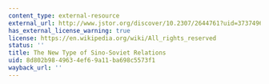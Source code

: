 ```yaml
---
content_type: external-resource
external_url: http://www.jstor.org/discover/10.2307/2644761?uid=3737496&uid=2129&uid=2&uid=70&uid=4&sid=21100699012901
has_external_license_warning: true
license: https://en.wikipedia.org/wiki/All_rights_reserved
status: ''
title: The New Type of Sino-Soviet Relations
uid: 8d802b98-4963-4ef6-9a11-ba698c5573f1
wayback_url: ''
---
```

